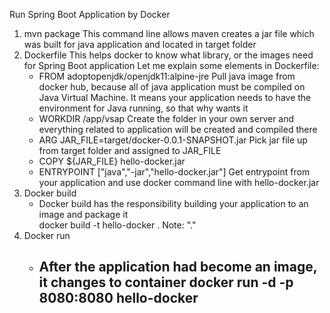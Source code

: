 Run Spring Boot Application by Docker 
1. mvn package
This command line allows maven creates a jar file which was built for java application and located in target folder
2. Dockerfile 
This helps docker to know what library, or the images need for Spring Boot application
   Let me explain some elements in Dockerfile:
   - FROM adoptopenjdk/openjdk11:alpine-jre
    Pull java image from docker hub, because all of java application must be compiled on Java Virtual Machine. It means your
     application needs to have the environment for Java running, so that why wants it
   - WORKDIR /app/vsap
    Create the folder in your own server and everything related to application will be created and compiled there
   - ARG JAR_FILE=target/docker-0.0.1-SNAPSHOT.jar
    Pick jar file up from target folder and assigned to JAR_FILE
   - COPY ${JAR_FILE} hello-docker.jar
   - ENTRYPOINT ["java","-jar","hello-docker.jar"]
    Get entrypoint from your application and use docker command line with hello-docker.jar
3. Docker build 
   - Docker build has the responsibility building your application to an image and package it  
    docker build -t hello-docker . 
     Note: "."
4. Docker run
   - After the application had become an image, it changes to container
    docker run -d -p 8080:8080 hello-docker
     -------------------------------------------------------------------------------------------------------------------

    
